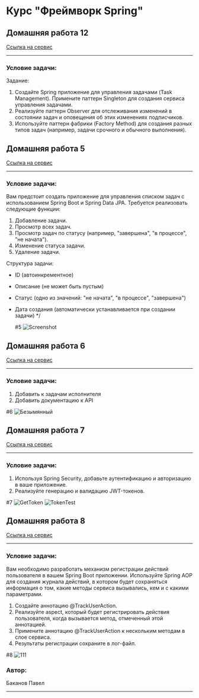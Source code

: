 # Курс "Фреймворк Spring" 

## Домашняя работа 12

<a href="http://51.250.22.199:8282/tasks" target="_blank">Ссылка на сервис</a>

* **
### Условие задачи:
Задание:
1. Создайте Spring приложение для управления задачами (Task Management). Примените паттерн Singleton для создания сервиса управления задачами.
2. Реализуйте паттерн Observer для отслеживания изменений в состоянии задач и оповещения об этих изменениях подписчиков.
3. Используйте паттерн фабрики (Factory Method) для создания разных типов задач (например, задачи срочного и обычного выполнения).


## Домашняя работа 5

<a href="http://51.250.22.199:8282/tasks" target="_blank">Ссылка на сервис</a>

* **
### Условие задачи:
Вам предстоит создать приложение для управления списком задач с использованием Spring Boot и Spring Data JPA. Требуется реализовать следующие функции:

1. Добавление задачи.
2. Просмотр всех задач.
3. Просмотр задач по статусу (например, "завершена", "в процессе", "не начата").
4. Изменение статуса задачи.
5. Удаление задачи.

Структура задачи:

- ID (автоинкрементное)
- Описание (не может быть пустым)
- Статус (одно из значений: "не начата", "в процессе", "завершена")
- Дата создания (автоматически устанавливается при создании задачи)
 */

  #5
![Screenshot](https://github.com/pashtetrus33/springseminar5/assets/86385554/5afdc933-8a36-4c17-83b9-e5858294eaa6)

## Домашняя работа 6

<a href="http://51.250.22.199:8282/tasks" target="_blank">Ссылка на сервис</a>

* **
### Условие задачи:
1. Добавить к задачам исполнителя
2. Добавить документацию к API

#6
![Безымянный](https://github.com/pashtetrus33/springseminar5/assets/86385554/65bf2289-4e2e-45d5-b77d-db8249363554)

## Домашняя работа 7

<a href="http://51.250.22.199:8282/tasks" target="_blank">Ссылка на сервис</a>

* **
### Условие задачи:
1. Используя Spring Security, добавьте аутентификацию и авторизацию в ваше приложение.
2. Реализуйте генерацию и валидацию JWT-токенов.

#7
![GetToken](https://github.com/pashtetrus33/springseminar5-6-7/assets/86385554/29ec5e11-6139-466b-99e8-eac6e403d5aa)
![TokenTest](https://github.com/pashtetrus33/springseminar5-6-7/assets/86385554/0e9eeaa2-b914-4bba-ad64-5a68de6763d1)

## Домашняя работа 8

<a href="http://51.250.22.199:8282/tasks" target="_blank">Ссылка на сервис</a>

* **
### Условие задачи:
Вам необходимо разработать механизм регистрации действий пользователя в вашем Spring Boot приложении.
Используйте Spring AOP для создания журнала действий, в котором будет сохраняться информация о том,
какие методы сервиса вызывались, кем и с какими параметрами.

1. Создайте аннотацию @TrackUserAction.
2. Реализуйте aspect, который будет регистрировать действия пользователя, когда вызывается метод, отмеченный этой аннотацией.
3. Примените аннотацию @TrackUserAction к нескольким методам в слое сервиса.
4. Результаты регистрации сохраните в лог-файл.

#8
![111](https://github.com/pashtetrus33/springseminar5-6-7-8/assets/86385554/8af47f48-f489-4d1e-b980-ba4e1ca40946)

### Автор:
Баканов Павел
* **
